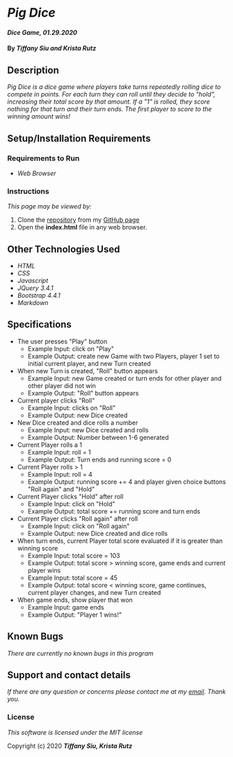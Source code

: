 # _Pig Dice_

#### _Dice Game, 01.29.2020_

#### By _**Tiffany Siu and Krista Rutz**_

## Description

_Pig Dice is a dice game where players take turns repeatedly rolling dice to compete in points.  For each turn they can roll until they decide to "hold", increasing their total score by that amount.  If a "1" is rolled, they score nothing for that turn and their turn ends.  The first player to score to the winning amount wins!_

## Setup/Installation Requirements

### Requirements to Run

* _Web Browser_

### Instructions

*This page may be viewed by:*

1. Clone the [repository](https://github.com/TSiu88/my-first-webpage.git) from my [GitHub page](https://github.com/TSiu88)
2. Open the **index.html** file in any web browser.

## Other Technologies Used
* _HTML_
* _CSS_
* _Javascript_
* _JQuery 3.4.1_
* _Bootstrap 4.4.1_
* _Markdown_

## Specifications

* The user presses "Play" button
  * Example Input: click on "Play"
  * Example Output: create new Game with two Players, player 1 set to initial current player, and new Turn created
* When new Turn is created, "Roll" button appears
  * Example Input: new Game created or turn ends for other player and other player did not win
  * Example Output: "Roll" button appears
* Current player clicks "Roll"
  * Example Input: clicks on "Roll"
  * Example Output: new Dice created
* New Dice created and dice rolls a number
  * Example Input: new Dice created and rolls
  * Example Output: Number between 1-6 generated
* Current Player rolls a 1
  * Example Input: roll = 1
  * Example Output: Turn ends and running score = 0
* Current Player rolls > 1
  * Example Input: roll = 4
  * Example Output: running score += 4 and player given choice buttons "Roll again" and "Hold"
* Current Player clicks "Hold" after roll
  * Example Input: click on "Hold"
  * Example Output: total score += running score and turn ends
* Current Player clicks "Roll again" after roll
  * Example Input: click on "Roll again"
  * Example Output: new Dice created and dice rolls
* When turn ends, current Player total score evaluated if it is greater than winning score
  * Example Input: total score = 103
  * Example Output: total score > winning score, game ends and current player wins
  * Example Input: total score = 45
  * Example Output: total score < winning score, game continues, current player changes, and new Turn created
* When game ends, show player that won
  * Example Input: game ends
  * Example Output: "Player 1 wins!"

## Known Bugs

_There are currently no known bugs in this program_

## Support and contact details

_If there are any question or concerns please contact me at my [email](mailto:tsiu88@gmail.com). Thank you._

### License

*This software is licensed under the MIT license*

Copyright (c) 2020 **_Tiffany Siu, Krista Rutz_**
